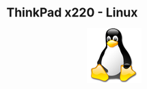 # ThinkPad x220 - Linux

<div align="center"><img src="/imgs/tux.png" alt="Linux" border="0"></div>
